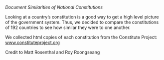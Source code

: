 *Document Similarities of National Constitutions*

Looking at a country’s constitution is a good way to get a high level picture of the government system. Thus, we decided to compare the constitutions of 192 countries to see how similar they were to one another. 

We collected html copies of each constitution from the Constitute Project: www.constituteproject.org 

Credit to Matt Rosenthal and Roy Roongseang
